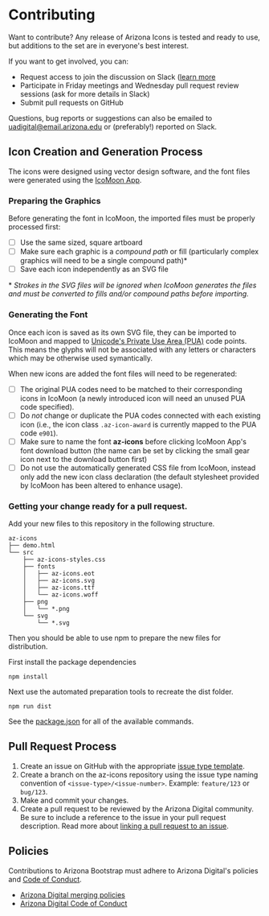 # Contributing

Want to contribute? Any release of Arizona Icons is tested and ready to use, but
additions to the set are in everyone's best interest.

If you want to get involved, you can:

- Request access to join the discussion on Slack ([learn
  more]((digital.arizona.edu/arizona-bootstrap/main/docs/0.0/about/get-involved))
- Participate in Friday meetings and Wednesday pull request review sessions (ask
  for more details in Slack)
- Submit pull requests on GitHub

Questions, bug reports or suggestions can also be emailed to
[uadigital@email.arizona.edu](mailto:uadigital@email.arizona.edu) or
(preferably!) reported on Slack.

## Icon Creation and Generation Process
The icons were designed using vector design software, and the font files were
generated using the [IcoMoon App](https://icomoon.io/app).

### Preparing the Graphics
Before generating the font in IcoMoon, the imported files must be properly
processed first:
- [ ] Use the same sized, square artboard
- [ ] Make sure each graphic is a *compound path* or fill (particularly complex
  graphics will need to be a single compound path)\*
- [ ] Save each icon independently as an SVG file

\* *Strokes in the SVG files will be ignored when IcoMoon generates the files
and must be converted to fills and/or compound paths before importing.*


### Generating the Font
Once each icon is saved as its own SVG file, they can be imported to IcoMoon and
mapped to [Unicode's Private Use Area
(PUA)](https://en.wikipedia.org/wiki/Private_Use_Areas) code points. This means
the glyphs will not be associated with any letters or characters which may be
otherwise used symantically.


When new icons are added the font files will need to be regenerated:

- [ ] The original PUA codes need to be matched to their corresponding icons in
  IcoMoon (a newly introduced icon will need an unused PUA code specified).
- [ ] Do _not_ change or duplicate the PUA codes connected with each existing
  icon (i.e., the icon class `.az-icon-award` is currently mapped to the PUA
  code `e901`).
- [ ] Make sure to name the font **az-icons** before clicking IcoMoon App's font
  download button (the name can be set by clicking the small gear icon next to
  the download button first)
- [ ] Do not use the automatically generated CSS file from IcoMoon, instead only
  add the new icon class declaration (the default stylesheet provided by IcoMoon
  has been altered to enhance usage).

### Getting your change ready for a pull request.
Add your new files to this repository in the following structure.

```
az-icons
├── demo.html
└── src
    ├── az-icons-styles.css
    ├── fonts
    │   ├── az-icons.eot
    │   ├── az-icons.svg
    │   ├── az-icons.ttf
    │   └── az-icons.woff
    ├── png
    │   └── *.png
    └── svg
        └── *.svg
```

Then you should be able to use npm to prepare the new files for distribution.

First install the package dependencies

```
npm install
```

Next use the automated preparation tools to recreate the dist folder.

```
npm run dist
```

See the [package.json](./package.json) for all of the available commands.

## Pull Request Process
1. Create an issue on GitHub with the appropriate [issue type template](https://github.com/az-digital/az-icons/issues/new/choose).
2. Create a branch on the az-icons repository using the issue type naming convention of `<issue-type>/<issue-number>`. Example: `feature/123` or `bug/123`.
3. Make and commit your changes.
4. Create a pull request to be reviewed by the Arizona Digital community. Be sure to include a reference to the issue in your pull request description. Read more about [linking a pull request to an issue](https://help.github.com/en/github/managing-your-work-on-github/linking-a-pull-request-to-an-issue).

## Policies
Contributions to Arizona Bootstrap must adhere to Arizona Digital's policies and [Code of Conduct](https://github.com/az-digital/policies/blob/main/code-of-conduct.md).

- [Arizona Digital merging policies](https://github.com/az-digital/policies/blob/main/code-of-conduct.md)
- [Arizona Digital Code of Conduct](https://github.com/az-digital/policies/blob/main/code-of-conduct.md)
